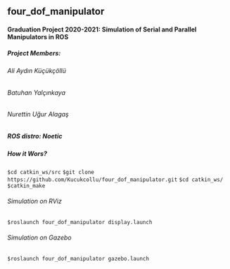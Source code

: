 ## four_dof_manipulator

#### Graduation Project 2020-2021: Simulation of Serial and Parallel Manipulators in ROS


##### Project Members:
###### Ali Aydın Küçükçöllü
###### Batuhan Yalçınkaya
###### Nurettin Uğur Alagaş






##### ROS distro: Noetic




##### How it Wors?
`$cd catkin_ws/src`
`$git clone https://github.com/Kucukcollu/four_dof_manipulator.git`
`$cd catkin_ws/`
`$catkin_make`

###### Simulation on RViz
`$roslaunch four_dof_manipulator display.launch`

###### Simulation on Gazebo
`$roslaunch four_dof_manipulator gazebo.launch`
